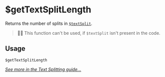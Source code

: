 # $getTextSplitLength
Returns the number of splits in [`$textSplit`](./textSplit.md).
> 🧙‍♂️ This function can't be used, if `$textSplit` isn't present in the code.

## Usage
```
$getTextSplitLength
```

[*See more in the Text Splitting guide...*](../guides/general/textSplitting.md)
